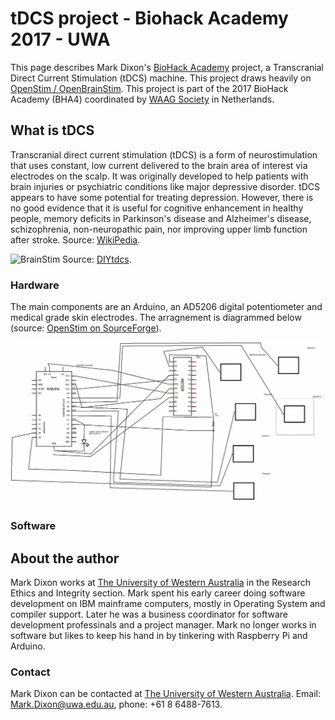 # tDCS project - Biohack Academy 2017 - UWA

This page describes Mark Dixon's [BioHack Academy](http://biohackacademy.github.io/) project, a Transcranial Direct Current Stimulation (tDCS) machine.  This project draws heavily on [OpenStim / OpenBrainStim](https://sourceforge.net/p/openbrainstim/wiki/Home/). This project is part of the 2017 BioHack Academy (BHA4) coordinated by [WAAG Society](http://waag.org/en) in Netherlands.

## What is tDCS

Transcranial direct current stimulation (tDCS) is a form of neurostimulation that uses constant, low current delivered to the brain area of interest via electrodes on the scalp. It was originally developed to help patients with brain injuries or psychiatric conditions like major depressive disorder. tDCS appears to have some potential for treating depression. However, there is no good evidence that it is useful for cognitive enhancement in healthy people, memory deficits in Parkinson's disease and Alzheimer's disease, schizophrenia, non-neuropathic pain, nor improving upper limb function after stroke. Source: [WikiPedia](https://en.wikipedia.org/wiki/Transcranial_direct-current_stimulation).

![BrainStim](http://www.diytdcs.com/media/brmlab-tdcs.jpg)
Source: [DIYtdcs](http://www.diytdcs.com/2013/01/the-open-tdcs-project/).

### Hardware

The main components are an Arduino, an AD5206 digital potentiometer and medical grade skin electrodes. The arragnement is diagrammed below (source: [OpenStim on SourceForge](https://sourceforge.net/p/openbrainstim/wiki/Hardware/)).

![Circuit Diagram](https://github.com/MDofPerth/MDofPerth.github.io/blob/master/Circuit.gif)

### Software

## About the author

Mark Dixon works at [The University of Western Australia](http://uwa.edu.au) in the Research Ethics and Integrity section. Mark spent his early career doing software development on IBM mainframe computers, mostly in Operating System and compiler support.  Later he was a business coordinator for software development professinals and a project manager. Mark no longer works in software but likes to keep his hand in by tinkering with Raspberry Pi and Arduino.

### Contact

Mark Dixon can be contacted at [The University of Western Australia](http://www.web.uwa.edu.au/people/mark.dixon).  Email: [Mark.Dixon@uwa.edu.au](mailto:mark.dixon@uwa.edu.au), phone: +61 8 6488-7613.
